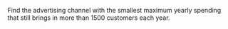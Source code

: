 Find the advertising channel with the smallest maximum yearly spending that still brings in more than 1500 customers each year.